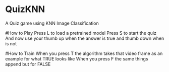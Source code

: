 # QuizKNN
A Quiz game using KNN Image Classification

#How to Play
Press L to load a pretrained model
Press S to start the quiz
And now use your thumb up when the answer is true and thumb down when is not

#How to Train
When you press T the algorithm takes that video frame as an example for what TRUE looks like
When you press F the same things append but for FALSE
